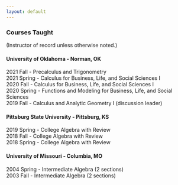 ```yaml
---
layout: default
---
```


### Courses Taught

(Instructor of record unless otherwise noted.)

#### University of Oklahoma - Norman, OK

2021 Fall - Precalculus and Trigonometry <br/>
2021 Spring - Calculus for Business, Life, and Social Sciences I <br/>
2020 Fall - Calculus for Business, Life, and Social Sciences I <br/>
2020 Spring - Functions and Modeling for Business, Life, and Social Sciences <br/>
2019 Fall - Calculus and Analytic Geometry I (discussion leader)

#### Pittsburg State University - Pittsburg, KS

2019 Spring - College Algebra with Review <br/>
2018 Fall - College Algebra with Review <br/>
2018 Spring - College Algebra with Review

#### University of Missouri - Columbia, MO

2004 Spring - Intermediate Algebra (2 sections) <br/>
2003 Fall - Intermediate Algebra (2 sections)

